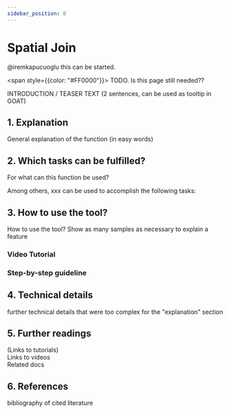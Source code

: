 ```yaml
---
sidebar_position: 0
---
```


# Spatial Join

@iremkapucuoglu this can be started.

<span style={{color: "#FF0000"}}> TODO. Is this page still needed??</span> 

INTRODUCTION / TEASER TEXT (2 sentences, can be used as tooltip in GOAT)

## 1. Explanation

General explanation of the function (in easy words)

## 2. Which tasks can be fulfilled? 

For what can this function be used? 

Among others, xxx can be used to accomplish the following tasks:

## 3. How to use the tool?

How to use the tool? 
Show as many samples as necessary to explain a feature

### Video Tutorial

### Step-by-step guideline

## 4. Technical details

further technical details that were too complex for the "explanation" section

## 5. Further readings

(Links to tutorials)  
Links to videos  
Related docs  

## 6. References

bibliography of cited literature